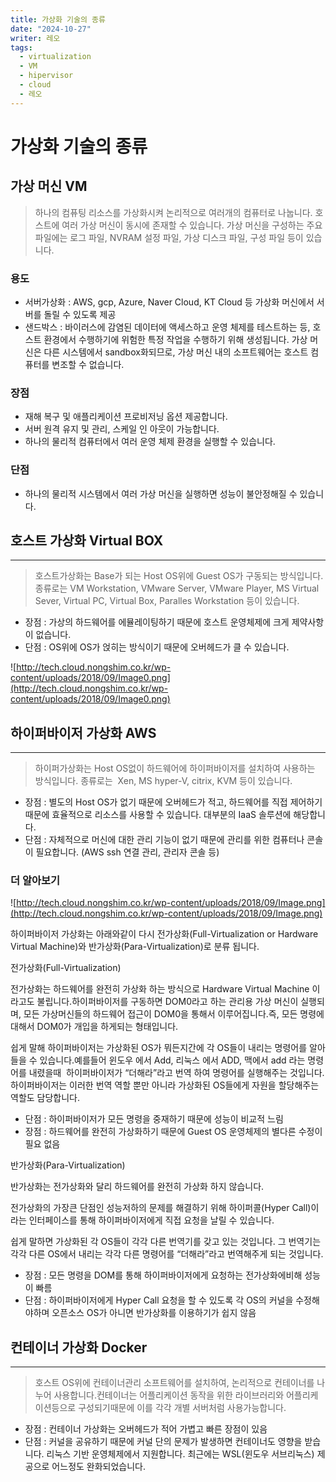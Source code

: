 ```yaml
---
title: 가상화 기술의 종류
date: "2024-10-27"
writer: 레오
tags:
  - virtualization
  - VM
  - hipervisor
  - cloud
  - 레오
---
```


# 가상화 기술의 종류

## 가상 머신 VM

> 하나의 컴퓨팅 리소스를 가상화시켜 논리적으로 여러개의 컴퓨터로 나눕니다.
> 호스트에 여러 가상 머신이 동시에 존재할 수 있습니다.
> 가상 머신을 구성하는 주요 파일에는 로그 파일, NVRAM 설정 파일, 가상 디스크 파일, 구성 파일 등이 있습니다.

### 용도

- 서버가상화 : AWS, gcp, Azure, Naver Cloud, KT Cloud 등 가상화 머신에서 서버를 돌릴 수 있도록 제공
- 샌드박스 : 바이러스에 감염된 데이터에 액세스하고 운영 체제를 테스트하는 등, 호스트 환경에서 수행하기에 위험한 특정 작업을 수행하기 위해 생성됩니다. 가상 머신은 다른 시스템에서 sandbox화되므로, 가상 머신 내의 소프트웨어는 호스트 컴퓨터를 변조할 수 없습니다.

### 장점

- 재해 복구 및 애플리케이션 프로비저닝 옵션 제공합니다.
- 서버 원격 유지 및 관리, 스케일 인 아웃이 가능합니다.
- 하나의 물리적 컴퓨터에서 여러 운영 체제 환경을 실행할 수 있습니다.

### 단점

- 하나의 물리적 시스템에서 여러 가상 머신을 실행하면 성능이 불안정해질 수 있습니다.

## **호스트 가상화 Virtual BOX**

---

> 호스트가상화는 Base가 되는 Host OS위에 Guest OS가 구동되는 방식입니다.
> 종류로는 VM Workstation, VMware Server, VMware Player, MS Virtual Sever, Virtual PC, Virtual Box, Paralles Workstation 등이 있습니다.

- 장점 : 가상의 하드웨어를 에뮬레이팅하기 때문에 호스트 운영체제에 크게 제약사항이 없습니다.
- 단점 : OS위에 OS가 얹히는 방식이기 때문에 오버헤드가 클 수 있습니다.

![http://tech.cloud.nongshim.co.kr/wp-content/uploads/2018/09/Image0.png](http://tech.cloud.nongshim.co.kr/wp-content/uploads/2018/09/Image0.png)

## **하이퍼바이저 가상화 AWS**

---

> 하이퍼가상화는 Host OS없이 하드웨어에 하이퍼바이저를 설치하여 사용하는 방식입니다.
> 종류로는  Xen, MS hyper-V, citrix, KVM 등이 있습니다.

- 장점 : 별도의 Host OS가 없기 때문에 오버헤드가 적고, 하드웨어를 직접 제어하기 때문에 효율적으로 리소스를 사용할 수 있습니다. 대부분의 IaaS 솔루션에 해당합니다.
- 단점 : 자체적으로 머신에 대한 관리 기능이 없기 때문에 관리를 위한 컴퓨터나 콘솔이 필요합니다. (AWS ssh 연결 관리, 관리자 콘솔 등)

### 더 알아보기

![http://tech.cloud.nongshim.co.kr/wp-content/uploads/2018/09/Image.png](http://tech.cloud.nongshim.co.kr/wp-content/uploads/2018/09/Image.png)

하이퍼바이저 가상화는 아래와같이 다시 전가상화(Full-Virtualization or Hardware Virtual Machine)와 반가상화(Para-Virtualization)로 분류 됩니다.

전가상화(Full-Virtualization)

전가상화는 하드웨어를 완전히 가상화 하는 방식으로 Hardware Virtual Machine 이라고도 불립니다.하이퍼바이저를 구동하면 DOM0라고 하는 관리용 가상 머신이 실행되며, 모든 가상머신들의 하드웨어 접근이 DOM0을 통해서 이루어집니다.즉, 모든 명령에 대해서 DOM0가 개입을 하게되는 형태입니다.

쉽게 말해 하이퍼바이저는 가상화된 OS가 뭐든지간에 각 OS들이 내리는 명령어를 알아들을 수 있습니다.예를들어 윈도우 에서 Add, 리눅스 에서 ADD, 맥에서 add 라는 명령어를 내렸을때  하이퍼바이저가 “더해라”라고 번역 하여 명령어를 실행해주는 것입니다.하이퍼바이저는 이러한 번역 역할 뿐만 아니라 가상화된 OS들에게 자원을 할당해주는 역할도 담당합니다.

- 단점 : 하이퍼바이저가 모든 명령을 중재하기 때문에 성능이 비교적 느림
- 장점 : 하드웨어를 완전히 가상화하기 때문에 Guest OS 운영체제의 별다른 수정이 필요 없음

반가상화(Para-Virtualization)

반가상화는 전가상화와 달리 하드웨어를 완전히 가상화 하지 않습니다.

전가상화의 가장큰 단점인 성능저하의 문제를 해결하기 위해 하이퍼콜(Hyper Call)이라는 인터페이스를 통해 하이퍼바이저에게 직접 요청을 날릴 수 있습니다.

쉽게 말하면 가상화된 각 OS들이 각각 다른 번역기를 갖고 있는 것입니다. 그 번역기는 각각 다른 OS에서 내리는 각각 다른 명령어를 “더해라”라고 번역해주게 되는 것입니다.

- 장점 : 모든 명령을 DOM를 통해 하이퍼바이저에게 요청하는 전가상화에비해 성능이 빠름
- 단점 : 하이퍼바이저에게 Hyper Call 요청을 할 수 있도록 각 OS의 커널을 수정해야하며 오픈소스 OS가 아니면 반가상화를 이용하기가 쉽지 않음

## **컨테이너 가상화 Docker**

---

> 호스트 OS위에 컨테이너관리 소프트웨어를 설치하여, 논리적으로 컨테이너를 나누어 사용합니다.컨테이너는 어플리케이션 동작을 위한 라이브러리와 어플리케이션등으로 구성되기때문에 이를 각각 개별 서버처럼 사용가능합니다.

- 장점 : 컨테이너 가상화는 오버헤드가 적어 가볍고 빠른 장점이 있음
- 단점 : 커널을 공유하기 때문에 커널 단의 문제가 발생하면 컨테이너도 영향을 받습니다.
  리눅스 기반 운영체제에서 지원합니다. 최근에는 WSL(윈도우 서브리눅스) 제공으로 어느정도 완화되었습니다.

